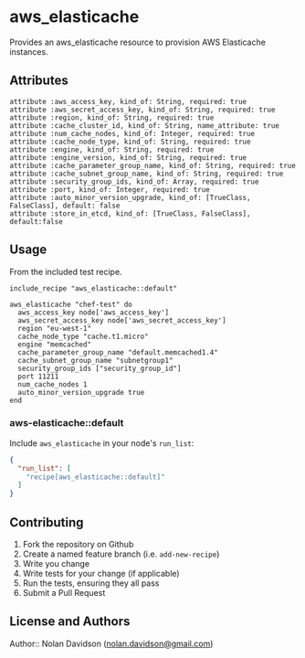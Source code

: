 # aws_elasticache

Provides an aws_elasticache resource to provision AWS Elasticache instances.


## Attributes

```
attribute :aws_access_key, kind_of: String, required: true
attribute :aws_secret_access_key, kind_of: String, required: true
attribute :region, kind_of: String, required: true
attribute :cache_cluster_id, kind_of: String, name_attribute: true
attribute :num_cache_nodes, kind_of: Integer, required: true
attribute :cache_node_type, kind_of: String, required: true
attribute :engine, kind_of: String, required: true
attribute :engine_version, kind_of: String, required: true
attribute :cache_parameter_group_name, kind_of: String, required: true
attribute :cache_subnet_group_name, kind_of: String, required: true
attribute :security_group_ids, kind_of: Array, required: true
attribute :port, kind_of: Integer, required: true
attribute :auto_minor_version_upgrade, kind_of: [TrueClass, FalseClass], default: false
attribute :store_in_etcd, kind_of: [TrueClass, FalseClass], default:false
```

## Usage

From the included test recipe.

```
include_recipe "aws_elasticache::default"

aws_elasticache "chef-test" do
  aws_access_key node['aws_access_key']
  aws_secret_access_key node['aws_secret_access_key']
  region "eu-west-1"
  cache_node_type "cache.t1.micro"
  engine "memcached"
  cache_parameter_group_name "default.memcached1.4"
  cache_subnet_group_name "subnetgroup1"
  security_group_ids ["security_group_id"]
  port 11211
  num_cache_nodes 1
  auto_minor_version_upgrade true
end
```

### aws-elasticache::default

Include `aws_elasticache` in your node's `run_list`:

```json
{
  "run_list": [
    "recipe[aws_elasticache::default]"
  ]
}
```

## Contributing

1. Fork the repository on Github
2. Create a named feature branch (i.e. `add-new-recipe`)
3. Write you change
4. Write tests for your change (if applicable)
5. Run the tests, ensuring they all pass
6. Submit a Pull Request

## License and Authors

Author:: Nolan Davidson (<nolan.davidson@gmail.com>)
